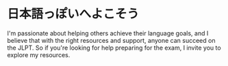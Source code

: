 # **日本語っぽいへよこそう**

I'm passionate about helping others achieve their language goals, and I believe that with the right resources and support, anyone can succeed on the JLPT. So if you're looking for help preparing for the exam, I invite you to explore my resources.